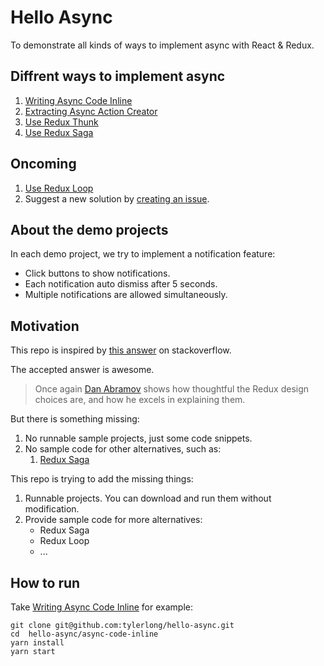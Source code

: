 # Hello Async

To demonstrate all kinds of ways to implement async with React & Redux.


## Diffrent ways to implement async

1. [Writing Async Code Inline](./async-code-inline)
1. [Extracting Async Action Creator](./async-action-creator)
1. [Use Redux Thunk](./redux-thunk)
1. [Use Redux Saga](./redux-saga)


## Oncoming

1. [Use Redux Loop](https://github.com/redux-loop/redux-loop)
1. Suggest a new solution by [creating an issue](https://github.com/tylerlong/hello-async/issues/new?title=Could%20you%20please%20add%20a%20sample%20project%20for%20%3Cxxx%3E%20?).


## About the demo projects

In each demo project, we try to implement a notification feature:

- Click buttons to show notifications.
- Each notification auto dismiss after 5 seconds.
- Multiple notifications are allowed simultaneously.


## Motivation

This repo is inspired by [this answer](http://stackoverflow.com/questions/35411423/how-to-dispatch-a-redux-action-with-a-timeout/35415559#35415559) on stackoverflow.

The accepted answer is awesome.

> Once again [Dan Abramov](http://stackoverflow.com/users/458193/dan-abramov) shows how thoughtful the Redux design choices are, and how he excels in explaining them.

But there is something missing:

1. No runnable sample projects, just some code snippets.
1. No sample code for other alternatives, such as:
    1. [Redux Saga](https://github.com/yelouafi/redux-saga)

This repo is trying to add the missing things:

1. Runnable projects. You can download and run them without modification.
1. Provide sample code for more alternatives:
    - Redux Saga
    - Redux Loop
    - ...


## How to run

Take [Writing Async Code Inline](./async-code-inline) for example:

```
git clone git@github.com:tylerlong/hello-async.git
cd  hello-async/async-code-inline
yarn install
yarn start
```
